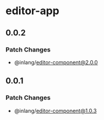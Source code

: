 # editor-app

## 0.0.2

### Patch Changes

- @inlang/editor-component@2.0.0

## 0.0.1

### Patch Changes

- @inlang/editor-component@1.0.3
